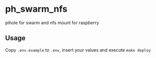# ph_swarm_nfs
pihole for swarm and nfs mount for raspberry

## Usage
Copy `.env.example` to `.env`, insert your values and execute `make deploy`
